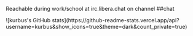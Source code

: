 <p text-align="center">Reachable during work/school at irc.libera.chat on channel ##chat </p>
![kurbus's GitHub stats](https://github-readme-stats.vercel.app/api?username=kurbus&show_icons=true&theme=dark&count_private=true)
